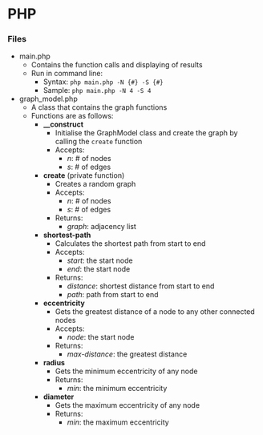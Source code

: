 
# PHP
### Files
- main.php
    - Contains the function calls and displaying of results
    - Run in command line:
        - Syntax: ```php main.php -N {#} -S {#}```
        - Sample: ```php main.php -N 4 -S 4```
- graph_model.php
    - A class that contains the graph functions
    - Functions are as follows:
        - **__construct**
            - Initialise the GraphModel class and create the graph by calling the ```create``` function
            - Accepts:
                - _n_: # of nodes
                - _s_: # of edges
        - **create** (private function)
            - Creates a random graph
            - Accepts:
                - _n_: # of nodes
                - _s_: # of edges
            - Returns:
                - _graph_: adjacency list
        - **shortest-path**
            - Calculates the shortest path from start to end
            - Accepts:
                - _start_: the start node
                - _end_: the start node
            - Returns:
                - _distance_: shortest distance from start to end
                - _path_: path from start to end
        - **eccentricity**
            - Gets the greatest distance of a node to any other connected nodes
            - Accepts:
                - _node_: the start node
            - Returns:
                - _max-distance_: the greatest distance
        - **radius**
            - Gets the minimum eccentricity of any node
            - Returns:
                - _min_: the minimum eccentricity
        - **diameter**
            - Gets the maximum eccentricity of any node
            - Returns:
                - _min_: the maximum eccentricity